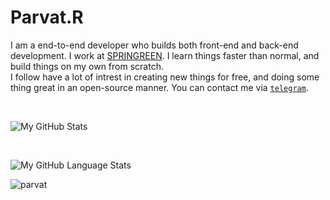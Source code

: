 # Parvat.R
I am a end-to-end developer who builds both front-end and back-end development. I work at [SPRINGREEN](https://github.com/sprin-g-reen). I learn things faster than normal, and build things on my own from scratch.
<br>
I follow have a lot of intrest in creating new things for free, and doing some thing great in an open-source manner.
You can contact me via [`telegram`](https://telegram.me/parvat_r).

<br>


![My GitHub Stats](https://github-readme-stats.vercel.app/api/?username=parvat-web-dev&count_private=true&theme=tokyonight&showicons=true)


</br>


![My GitHub Language Stats](https://github-readme-stats.vercel.app/api/top-langs/?username=parvat-web-dev&langs_count=5&theme=tokyonight)



<p><img align="center" src="https://github-readme-streak-stats.herokuapp.com/?user=parvat-web-dev&theme=tokyonight" alt="parvat" /></p>
